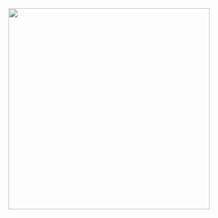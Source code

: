 
<img src='https://github.com/nilsjennissen/simulations/blob/main/gifs/gen_100_20.gif' width = "400" >